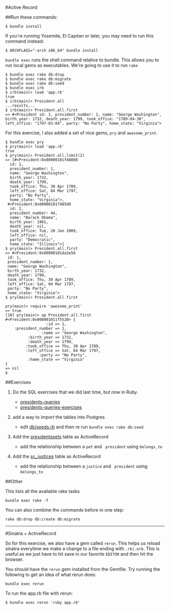 #Active Record

##Run these commands:

    $ bundle install

If you're running Yosemite, El Capitan or later, you may need to run this command instead:

    $ ARCHFLAGS="-arch x86_64" bundle install

`bundle exec` runs the shell command relative to bundle. This allows you to run
local gems as executables. We're going to use it to run `rake`

    $ bundle exec rake db:drop
    $ bundle exec rake db:migrate
    $ bundle exec rake db:seed
    $ bundle exec irb
    $ irb(main)> load 'app.rb'
    true
    $ irb(main)> President.all
    ...results...
    $ irb(main)> President.all.first
    => #<President id: 1, president_number: 1, name: "George Washington", birth_year: 1732, death_year: 1799, took_office: "1789-04-30", left_office: "1797-03-04", party: "No Party", home_state: "Virginia">

For this exercise, I also added a set of nice gems, `pry` and `awesome_print`.

    $ bundle exec pry
    $ pry(main)> load 'app.rb'
    true
    $ pry(main)> President.all.limit(2)
    => [#<President:0x00000101f48808
      id: 1,
      president_number: 1,
      name: "George Washington",
      birth_year: 1732,
      death_year: 1799,
      took_office: Thu, 30 Apr 1789,
      left_office: Sat, 04 Mar 1797,
      party: "No Party",
      home_state: "Virginia">,
     #<President:0x00000101f485d8
      id: 2,
      president_number: 44,
      name: "Barack Obama",
      birth_year: 1961,
      death_year: nil,
      took_office: Tue, 20 Jan 2009,
      left_office: nil,
      party: "Democratic",
      home_state: "Illinois">]
    $ pry(main)> President.all.first
    => #<President:0x00000101da3e58
     id: 1,
     president_number: 1,
     name: "George Washington",
     birth_year: 1732,
     death_year: 1799,
     took_office: Thu, 30 Apr 1789,
     left_office: Sat, 04 Mar 1797,
     party: "No Party",
     home_state: "Virginia">
    $ pry(main)> President.all.first

    pry(main)> require 'awesome_print'
    => true
    [10] pry(main)> ap President.all.first
    #<President:0x000001011f5520> {
                      :id => 1,
        :president_number => 1,
                    :name => "George Washington",
              :birth_year => 1732,
              :death_year => 1799,
             :took_office => Thu, 30 Apr 1789,
             :left_office => Sat, 04 Mar 1797,
                   :party => "No Party",
              :home_state => "Virginia"
    }
    => nil
    $

##Exercises
1. Do the SQL exercises that we did last time, but now in Ruby.
    - [presidents-queries](../sql/presidents-queries.sql)
    - [presidents-queries-exercises](../sql/presidents-queries-exercises.sql)

2. add a way to import the tables into Postgres
    - edit [db/seeds.rb](db/seeds.rb) and then re run `bundle exec rake db:seed`
3. Add the [presidentspets](../sql/presidentspets.sql) table as ActiveRecord
    - add the relationship between a `pet` and ` president` using `belongs_to`
4. Add the [sc_justices](../sql/sc_justices.sql) table as ActiveRecord
    - add the relationship between a `justice` and ` president` using `belongs_to`

##Other

This lists all the available rake tasks

	bundle exec rake -T

You can also combine the commands before in one step:

	rake db:drop db:create db:migrate

----

#Sinatra + ActiveRecord

So for this exercise, we also have a gem called `rerun`. This helps us reload
sinatra everytime we make a change to a file ending with `.rb|.erb`. This is
useful as we just have to hit save in our favorite `EDITOR` and then hit the
browser.

You should have the `rerun` gem installed from the Gemfile. Try running the
following to get an idea of what rerun does:

    bundle exec rerun

To run the app.rb file with rerun:

    $ bundle exec rerun 'ruby app.rb'


